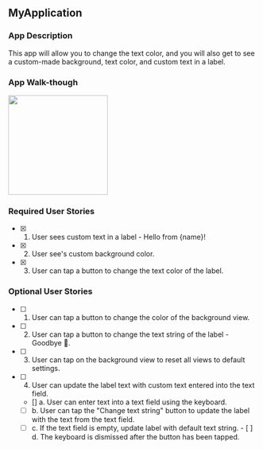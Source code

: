 ## MyApplication

### App Description
This app will allow you to change the text color, and you will also get to see a custom-made background, text color, and custom text in a label.


### App Walk-though

<img src="https://recordit.co/QnUIfjR86N.gif" width=200><br>


### Required User Stories
- [x] 1. User sees custom text in a label - Hello from {name}!
- [x] 2. User see's custom background color.
- [x] 3. User can tap a button to change the text color of the label.

### Optional User Stories
- [ ] 1. User can tap a button to change the color of the background view.
- [ ] 2. User can tap a button to change the text string of the label - Goodbye 👋.
- [ ] 3. User can tap on the background view to reset all views to default settings.
- [ ] 4. User can update the label text with custom text entered into the text field.
   - [] a. User can enter text into a text field using the keyboard.
    - [ ] b. User can tap the "Change text string" button to update the label with the text from the text field.
     - [ ] c. If the text field is empty, update label with default text string.
      - [ ] d. The keyboard is dismissed after the button has been tapped.
